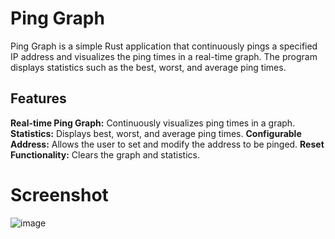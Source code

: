 # Ping Graph
Ping Graph is a simple Rust application that continuously pings a specified IP address and visualizes the ping times in a real-time graph. The program displays statistics such as the best, worst, and average ping times.

## Features
**Real-time Ping Graph:** Continuously visualizes ping times in a graph.
**Statistics:** Displays best, worst, and average ping times.
**Configurable Address:** Allows the user to set and modify the address to be pinged.
**Reset Functionality:** Clears the graph and statistics.

# Screenshot
![image](https://github.com/user-attachments/assets/6f86d1d8-fe26-4946-b1f2-51530ef4c300)
